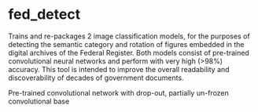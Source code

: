 # fed_detect

Trains and re-packages 2 image classification models, for the purposes of detecting the semantic category and rotation of figures embedded in the digital archives of the Federal Register. Both models consist of pre-trained convolutional neural networks and perform with very high (>98%) accuracy. This tool is intended to improve the overall readability and discoverability of decades of government documents.

Pre-trained convolutional network with drop-out, partially un-frozen convolutional base



